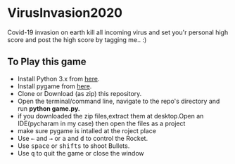 # VirusInvasion2020
Covid-19 invasion on earth kill all incoming virus and set you'r personal high score and post the high score by tagging me.. :)
## To Play this game
* Install Python 3.x from [here](https://www.python.org/downloads/releases).
* Install pygame from [here](https://www.pygame.org/download.shtml).
* Clone or Download (as zip) this repository.
* Open the terminal/command line, navigate to the repo's directory and run <b>python game.py.</b>
* if you downloaded the zip files,extract them at desktop.Open an IDE(pycharam in my case) then open the files as a project
* make sure pygame is intalled at the roject place  
* Use <kbd>&larr;</kbd> and <kbd>&rarr;</kbd> or <kbd>a</kbd> and <kbd>d</kbd> to control the Rocket.
* Use <kbd>space</kbd> or <kbd>shifts</kbd> to shoot Bullets.
* Use <kbd>q</kbd> to quit the game or close the window
